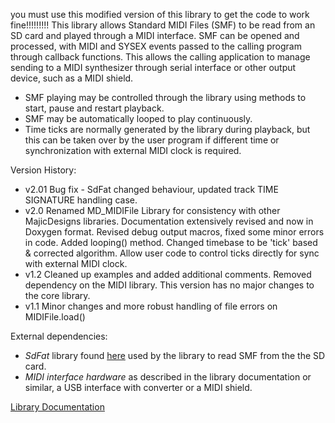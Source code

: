 you must use this modified version of this library to get the code to work fine!!!!!!!!!
This library allows Standard MIDI Files (SMF) to be read from an SD card and played through a MIDI interface. SMF can be opened and processed, with MIDI and SYSEX events passed to the calling program through callback functions. This allows the calling application to manage sending to a MIDI synthesizer through serial interface or other output device, such as a MIDI shield. 
* SMF playing may be controlled through the library using methods to start, pause and restart playback. 
* SMF may be automatically looped to play continuously. 
* Time ticks are normally generated by the library during playback, but this can be taken over by the user program if different time or synchronization with external MIDI clock is required.

Version History:
* v2.01 Bug fix - SdFat changed behaviour, updated track TIME SIGNATURE handling case.
* v2.0 Renamed MD_MIDIFile Library for consistency with other MajicDesigns libraries. Documentation extensively revised and now in Doxygen format. Revised debug output macros, fixed some minor errors in code. Added looping() method. Changed timebase to be 'tick' based & corrected algorithm. Allow user code to control ticks directly for sync with external MIDI clock.
* v1.2 Cleaned up examples and added additional comments. Removed dependency on the MIDI library. This version has no major changes to the core library.
* v1.1 Minor changes and more robust handling of file errors on MIDIFile.load()

External dependencies:
* *SdFat* library found [here](https://github.com/greiman?tab=repositories) used by the library to read SMF from the the SD card.
* *MIDI interface hardware* as described in the library documentation or similar, a USB interface with converter or a MIDI shield.

[Library Documentation](https://majicdesigns.github.io/MD_MIDIFile/)
